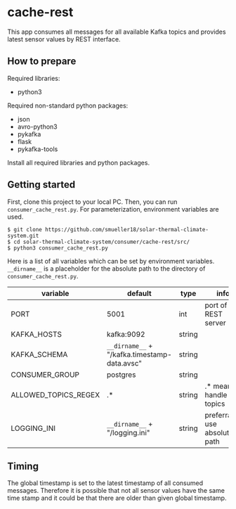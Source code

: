 # cache-rest
This app consumes all messages for all available Kafka topics and provides latest sensor values by REST interface.

## How to prepare
Required libraries:

- python3

Required non-standard python packages:
- json
- avro-python3
- pykafka
- flask
- pykafka-tools

Install all required libraries and python packages.

## Getting started
First, clone this project to your local PC. Then, you can run `consumer_cache_rest.py`. For parameterization, environment variables are used.
```
$ git clone https://github.com/smueller18/solar-thermal-climate-system.git
$ cd solar-thermal-climate-system/consumer/cache-rest/src/
$ python3 consumer_cache_rest.py
```
Here is a list of all variables which can be set by environment variables. `__dirname__` is a placeholder for the absolute path to the directory of `consumer_cache_rest.py`.

| variable | default | type | info |
| --- | --- | --- | --- |
| PORT | 5001 | int | port of REST server |
| KAFKA_HOSTS | kafka:9092 | string |   |
| KAFKA_SCHEMA | `__dirname__` + "/kafka.timestamp-data.avsc" | string |   |
| CONSUMER_GROUP | postgres | string |   |
| ALLOWED_TOPICS_REGEX | .* | string | .* means handle all topics |
| LOGGING_INI | `__dirname__` + "/logging.ini" | string | preferrably use absolute path |

## Timing
The global timestamp is set to the latest timestamp of all consumed messages. Therefore it is possible that not all sensor values have the same time stamp and it could be that there are older than given global timestamp.
